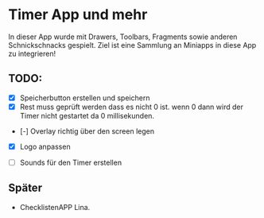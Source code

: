 # Timer App und mehr
In dieser App wurde mit Drawers, Toolbars, Fragments sowie anderen Schnickschnacks gespielt. Ziel ist eine Sammlung an Miniapps in diese App zu integrieren!

## TODO:

- [x] Speicherbutton erstellen und speichern
- [x] Rest muss geprüft werden dass es nicht 0 ist. wenn 0 dann wird der Timer nicht gestartet da 0 millisekunden.
- [-] Overlay richtig über den screen legen 
- [x] Logo anpassen
- [ ] Sounds für den Timer erstellen


## Später
* ChecklistenAPP Lina.
